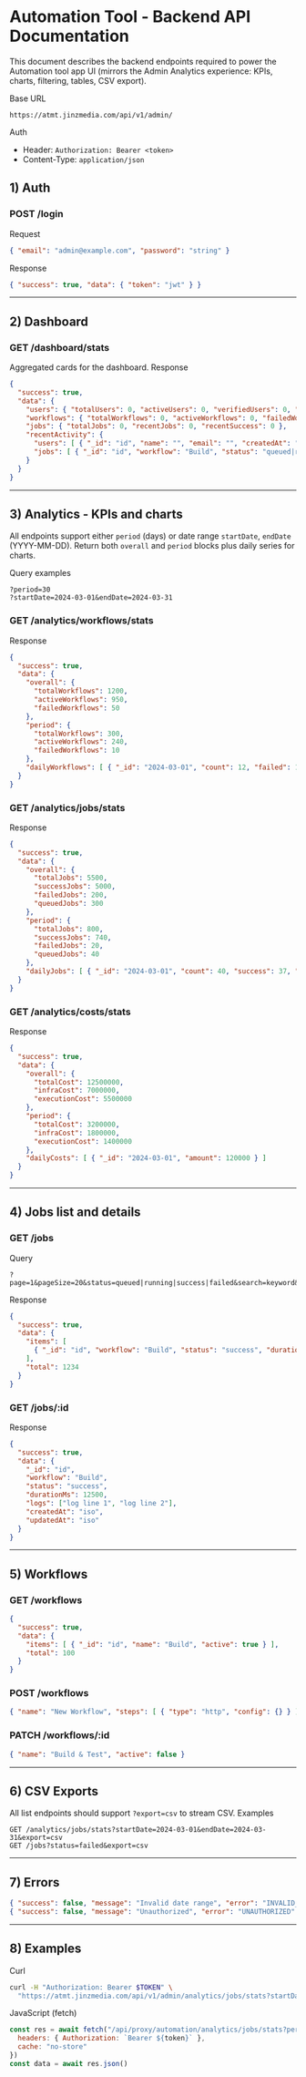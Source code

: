 # Automation Tool - Backend API Documentation

This document describes the backend endpoints required to power the Automation tool app UI (mirrors the Admin Analytics experience: KPIs, charts, filtering, tables, CSV export).

Base URL
```
https://atmt.jinzmedia.com/api/v1/admin/
```

Auth
- Header: `Authorization: Bearer <token>`
- Content-Type: `application/json`

## 1) Auth

### POST /login
Request
```json
{ "email": "admin@example.com", "password": "string" }
```
Response
```json
{ "success": true, "data": { "token": "jwt" } }
```

---

## 2) Dashboard

### GET /dashboard/stats
Aggregated cards for the dashboard.
Response
```json
{
  "success": true,
  "data": {
    "users": { "totalUsers": 0, "activeUsers": 0, "verifiedUsers": 0, "adminUsers": 0 },
    "workflows": { "totalWorkflows": 0, "activeWorkflows": 0, "failedWorkflows": 0 },
    "jobs": { "totalJobs": 0, "recentJobs": 0, "recentSuccess": 0 },
    "recentActivity": {
      "users": [ { "_id": "id", "name": "", "email": "", "createdAt": "iso" } ],
      "jobs": [ { "_id": "id", "workflow": "Build", "status": "queued|running|success|failed", "createdAt": "iso" } ]
    }
  }
}
```

---

## 3) Analytics - KPIs and charts

All endpoints support either `period` (days) or date range `startDate`, `endDate` (YYYY-MM-DD). Return both `overall` and `period` blocks plus daily series for charts.

Query examples
```
?period=30
?startDate=2024-03-01&endDate=2024-03-31
```

### GET /analytics/workflows/stats
Response
```json
{
  "success": true,
  "data": {
    "overall": {
      "totalWorkflows": 1200,
      "activeWorkflows": 950,
      "failedWorkflows": 50
    },
    "period": {
      "totalWorkflows": 300,
      "activeWorkflows": 240,
      "failedWorkflows": 10
    },
    "dailyWorkflows": [ { "_id": "2024-03-01", "count": 12, "failed": 1 } ]
  }
}
```

### GET /analytics/jobs/stats
Response
```json
{
  "success": true,
  "data": {
    "overall": {
      "totalJobs": 5500,
      "successJobs": 5000,
      "failedJobs": 200,
      "queuedJobs": 300
    },
    "period": {
      "totalJobs": 800,
      "successJobs": 740,
      "failedJobs": 20,
      "queuedJobs": 40
    },
    "dailyJobs": [ { "_id": "2024-03-01", "count": 40, "success": 37, "failed": 1, "queued": 2 } ]
  }
}
```

### GET /analytics/costs/stats
Response
```json
{
  "success": true,
  "data": {
    "overall": {
      "totalCost": 12500000,
      "infraCost": 7000000,
      "executionCost": 5500000
    },
    "period": {
      "totalCost": 3200000,
      "infraCost": 1800000,
      "executionCost": 1400000
    },
    "dailyCosts": [ { "_id": "2024-03-01", "amount": 120000 } ]
  }
}
```

---

## 4) Jobs list and details

### GET /jobs
Query
```
?page=1&pageSize=20&status=queued|running|success|failed&search=keyword&sort=createdAt:desc
```
Response
```json
{
  "success": true,
  "data": {
    "items": [
      { "_id": "id", "workflow": "Build", "status": "success", "durationMs": 12500, "createdAt": "iso" }
    ],
    "total": 1234
  }
}
```

### GET /jobs/:id
Response
```json
{
  "success": true,
  "data": {
    "_id": "id",
    "workflow": "Build",
    "status": "success",
    "durationMs": 12500,
    "logs": ["log line 1", "log line 2"],
    "createdAt": "iso",
    "updatedAt": "iso"
  }
}
```

---

## 5) Workflows

### GET /workflows
```json
{
  "success": true,
  "data": {
    "items": [ { "_id": "id", "name": "Build", "active": true } ],
    "total": 100
  }
}
```

### POST /workflows
```json
{ "name": "New Workflow", "steps": [ { "type": "http", "config": {} } ], "active": true }
```

### PATCH /workflows/:id
```json
{ "name": "Build & Test", "active": false }
```

---

## 6) CSV Exports

All list endpoints should support `?export=csv` to stream CSV.
Examples
```
GET /analytics/jobs/stats?startDate=2024-03-01&endDate=2024-03-31&export=csv
GET /jobs?status=failed&export=csv
```

---

## 7) Errors

```json
{ "success": false, "message": "Invalid date range", "error": "INVALID_DATE_RANGE" }
{ "success": false, "message": "Unauthorized", "error": "UNAUTHORIZED" }
```

---

## 8) Examples

Curl
```bash
curl -H "Authorization: Bearer $TOKEN" \
  "https://atmt.jinzmedia.com/api/v1/admin/analytics/jobs/stats?startDate=2024-03-01&endDate=2024-03-31"
```

JavaScript (fetch)
```js
const res = await fetch("/api/proxy/automation/analytics/jobs/stats?period=30", {
  headers: { Authorization: `Bearer ${token}` },
  cache: "no-store"
})
const data = await res.json()
```
